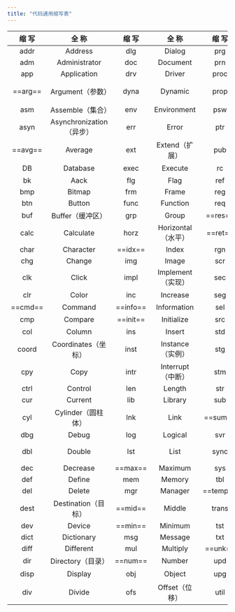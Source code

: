 ```yaml
---
title: "代码通用缩写表"
---
```


|  缩 写  |          全 称           |  缩 写   |       全 称        |  缩 写   |          全 称          |
| :-----: | :----------------------: | :------: | :----------------: | :------: | :---------------------: |
|  addr   |         Address          |   dlg    |       Dialog       |   prg    |         Program         |
|   adm   |      Administrator       |   doc    |      Document      |   prn    |          Print          |
|   app   |       Application        |   drv    |       Driver       |   proc   |        Procedure        |
| ==arg== |     Argument（参数）     |   dyna   |      Dynamic       |   prop   |   Properties（属性）    |
|   asm   |     Assemble（集合）     |   env    |    Environment     |   psw    |        Password         |
|  asyn   | Asynchronization（异步） |   err    |       Error        |   ptr    |     Pointer（指针）     |
| ==avg== |         Average          |   ext    |   Extend（扩展）   |   pub    |         Public          |
|   DB    |         Database         |   exec   |      Execute       |    rc    |      Rect（矩形）       |
|   bk    |           Aack           |   flg    |        Flag        |   ref    |        Reference        |
|   bmp   |          Bitmap          |   frm    |       Frame        |   reg    |        Register         |
|   btn   |          Button          |   func   |      Function      |   req    |         Request         |
|   buf   |     Buffer（缓冲区）     |   grp    |       Group        | ==res==  |         Result          |
|  calc   |        Calculate         |   horz   | Horizontal（水平） | ==ret==  |         Return          |
|  char   |        Character         | ==idx==  |       Index        |   rgn    |         Region          |
|   chg   |          Change          |   img    |       Image        |   scr    |         Screen          |
|   clk   |          Click           |   impl   | Implement（实现）  |   sec    |         Second          |
|   clr   |          Color           |   inc    |      Increase      |   seg    |      Segment（段）      |
| ==cmd== |         Command          | ==info== |    Information     |   sel    |         Select          |
|   cmp   |         Compare          | ==init== |     Initialize     |   src    |      Source（源）       |
|   col   |          Column          |   ins    |       Insert       |   std    |        Standard         |
|  coord  |   Coordinates（坐标）    |   inst   |  Instance（实例）  |   stg    |         Storage         |
|   cpy   |           Copy           |   intr   | Interrupt（中断）  |   stm    |         Stream          |
|  ctrl   |         Control          |   len    |       Length       |   str    |         String          |
|   cur   |         Current          |   lib    |      Library       |   sub    |        Subtract         |
|   cyl   |    Cylinder（圆柱体）    |   lnk    |        Link        | ==sum==  |        Summation        |
|   dbg   |          Debug           |   log    |      Logical       |   svr    |         Server          |
|   dbl   |          Double          |   lst    |        List        |   sync   | Synchronization（同步） |
|   dec   |         Decrease         | ==max==  |      Maximum       |   sys    |         System          |
|   def   |          Define          |   mem    |       Memory       |   tbl    |          Table          |
|   del   |          Delete          |   mgr    |      Manager       | ==temp== |        Temporary        |
|  dest   |   Destination（目标）    | ==mid==  |       Middle       |  trans   |       Transation        |
|   dev   |          Device          | ==min==  |      Minimum       |   tst    |          Test           |
|  dict   |        Dictionary        |   msg    |      Message       |   txt    |          Text           |
|  diff   |        Different         |   mul    |      Multiply      | ==unk==  |         Unknown         |
|   dir   |    Directory（目录）     | ==num==  |       Number       |   upd    |     Update（更新）      |
|  disp   |         Display          |   obj    |       Object       |   upg    |     Upgrade（升级）     |
|   div   |          Divide          |   ofs    |   Offset（位移）   |   util   |      Utility(效用)      |
